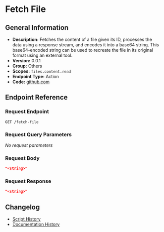 # Fetch File

## General Information

- **Description:** Fetches the content of a file given its ID, processes the data using a response stream, and encodes it into a base64 string. This base64-encoded string can be used to recreate the file in its original format using an external tool.
- **Version:** 0.0.1
- **Group:** Others
- **Scopes:** `files.content.read`
- **Endpoint Type:** Action
- **Code:** [github.com](https://github.com/NangoHQ/integration-templates/tree/main/integrations/dropbox/actions/fetch-file.ts)


## Endpoint Reference

### Request Endpoint

`GET /fetch-file`

### Request Query Parameters

_No request parameters_

### Request Body

```json
"<string>"
```

### Request Response

```json
"<string>"
```

## Changelog

- [Script History](https://github.com/NangoHQ/integration-templates/commits/main/integrations/dropbox/actions/fetch-file.ts)
- [Documentation History](https://github.com/NangoHQ/integration-templates/commits/main/integrations/dropbox/actions/fetch-file.md)

<!-- END  GENERATED CONTENT -->

